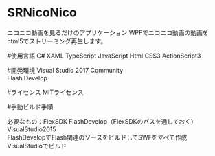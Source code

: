 # SRNicoNico
ニコニコ動画を見るだけのアプリケーション
WPFでニコニコ動画の動画をhtml5でストリーミング再生します。

#使用言語
C# XAML TypeScript JavaScript Html CSS3 ActionScript3

#開発環境
Visual Studio 2017 Community  
Flash Develop


#ライセンス
MITライセンス

#手動ビルド手順

必要なもの：FlexSDK FlashDevelop（FlexSDKのパスを通しておく） VisualStudio2015  
FlashDevelopでFlash関連のソースをビルドしてSWFをすべて作成  
VisualStudioでビルド  

